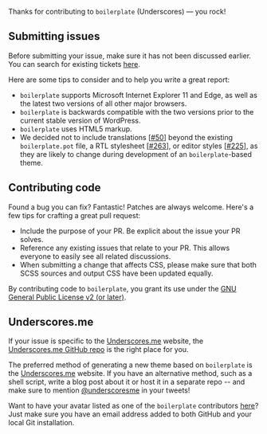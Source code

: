 Thanks for contributing to `boilerplate` (Underscores) — you rock!

## Submitting issues
Before submitting your issue, make sure it has not been discussed earlier. You can search for existing tickets [here](https://github.com/Automattic/boilerplate/search).

Here are some tips to consider and to help you write a great report:

* `boilerplate` supports Microsoft Internet Explorer 11 and Edge, as well as the latest two versions of all other major browsers.
* `boilerplate` is backwards compatible with the two versions prior to the current stable version of WordPress.
* `boilerplate` uses HTML5 markup.
* We decided not to include translations [[#50](https://github.com/Automattic/boilerplate/pull/50)] beyond the existing `boilerplate.pot` file, a RTL stylesheet [[#263](https://github.com/Automattic/boilerplate/pull/263)], or editor styles [[#225](https://github.com/Automattic/boilerplate/pull/225)], as they are likely to change during development of an `boilerplate`-based theme.

## Contributing code

Found a bug you can fix? Fantastic! Patches are always welcome. Here's a few tips for crafting a great pull request:

* Include the purpose of your PR. Be explicit about the issue your PR solves.
* Reference any existing issues that relate to your PR. This allows everyone to easily see all related discussions.
* When submitting a change that affects CSS, please make sure that both SCSS sources and output CSS have been updated equally.

By contributing code to `boilerplate`, you grant its use under the [GNU General Public License v2 (or later)](http://www.gnu.org/licenses/gpl-2.0.html).

## Underscores.me
If your issue is specific to the [Underscores.me](http://underscores.me) website, the [Underscores.me GitHub repo](https://github.com/Automattic/underscores.me) is the right place for you.

The preferred method of generating a new theme based on `boilerplate` is the [Underscores.me](http://underscores.me) website. If you have an alternative method, such as a shell script, write a blog post about it or host it in a separate repo -- and make sure to mention [@underscoresme](https://twitter.com/underscoresme) in your tweets!

Want to have your avatar listed as one of the `boilerplate` contributors [here](http://underscores.me/#contribute)? Just make sure you have an email address added to both GitHub and your local Git installation.
